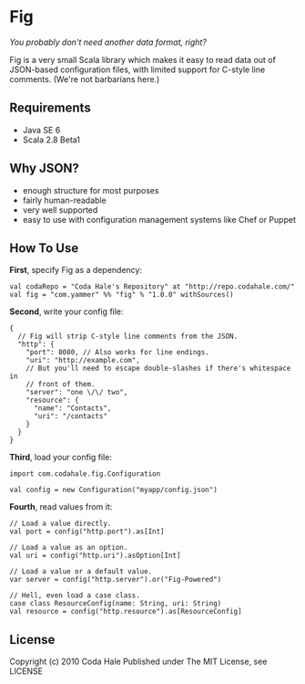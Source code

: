 Fig
===

*You probably don't need another data format, right?*

Fig is a very small Scala library which makes it easy to read data out of
JSON-based configuration files, with limited support for C-style line comments.
(We're not barbarians here.)


Requirements
------------

* Java SE 6
* Scala 2.8 Beta1


Why JSON?
---------

* enough structure for most purposes
* fairly human-readable
* very well supported
* easy to use with configuration management systems like Chef or Puppet


How To Use
----------

**First**, specify Fig as a dependency:

    val codaRepo = "Coda Hale's Repository" at "http://repo.codahale.com/"
    val fig = "com.yammer" %% "fig" % "1.0.0" withSources()

**Second**, write your config file:
    
    {
      // Fig will strip C-style line comments from the JSON.
      "http": {
        "port": 8080, // Also works for line endings.
        "uri": "http://example.com",
        // But you'll need to escape double-slashes if there's whitespace in
        // front of them.
        "server": "one \/\/ two",
        "resource": {
          "name": "Contacts",
          "uri": "/contacts"
        }
      }
    }

**Third**, load your config file:
    
    import com.codahale.fig.Configuration
    
    val config = new Configuration("myapp/config.json")

**Fourth**, read values from it:
    
    // Load a value directly.
    val port = config("http.port").as[Int]
    
    // Load a value as an option.
    val uri = config("http.uri").asOption[Int]
    
    // Load a value or a default value.
    var server = config("http.server").or("Fig-Powered")
    
    // Hell, even load a case class.
    case class ResourceConfig(name: String, uri: String)
    val resource = config("http.resource").as[ResourceConfig]

License
-------

Copyright (c) 2010 Coda Hale
Published under The MIT License, see LICENSE